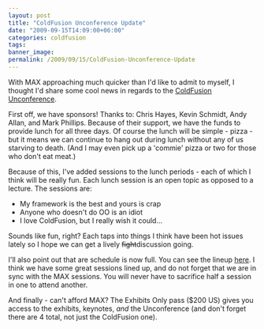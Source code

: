 ```yaml
---
layout: post
title: "ColdFusion Unconference Update"
date: "2009-09-15T14:09:00+06:00"
categories: coldfusion 
tags: 
banner_image: 
permalink: /2009/09/15/ColdFusion-Unconference-Update
---
```


With MAX approaching much quicker than I'd like to admit to myself, I thought I'd share some cool news in regards to the <a href="http://www.raymondcamden.com/page.cfm/ColdFusion-Unconference">ColdFusion Unconference</a>.

First off, we have sponsors! Thanks to: Chris Hayes, Kevin Schmidt, Andy Allan, and Mark Phillips. Because of their support, we have the funds to provide lunch for all three days. Of course the lunch will be simple - pizza - but it means we can continue to hang out during lunch without any of us starving to death. (And I may even pick up a 'commie' pizza or two for those who don't eat meat.) 

Because of this, I've added sessions to the lunch periods - each of which I think will be really fun. Each lunch session is an open topic as opposed to a lecture. The sessions are:

<ul>
<li>My framework is the best and yours is crap</li>
<li>Anyone who doesn't do OO is an idiot</li>
<li>I love ColdFusion, but I really wish it could...</li>
</ul>

Sounds like fun, right? Each taps into things I think have been hot issues lately so I hope we can get a lively <strike>fight</strike>discussion going.

I'll also point out that are schedule is now full. You can see the lineup <a href="http://www.coldfusionjedi.com/page.cfm/ColdFusion-Unconference">here</a>. I think we have some great sessions lined up, and do not forget that we are in sync with the MAX sessions. You will never have to sacrifice half a session in one to attend another. 

And finally - can't afford MAX? The Exhibits Only pass ($200 US) gives you access to the exhibits, keynotes, <i>and</i> the Unconference (and don't forget there are 4 total, not just the ColdFusion one).